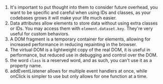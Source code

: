 1. It's important to put thought into them to consider future overhead, you want to be specific and careful when using IDs and classes, as your codebases grows it will make your life much easier.
2. Data attributes allow elements to store data without using extra classes or IDs. You may access them with `element.dataset.key`. They're very useful for custom behaviors.
3. A DOM fragment is a temporary container for elements, allowing for increased performance in reducing repainting in the browser.
4. The virtual DOM is a lightweight copy of the real DOM, it is useful in performance, but reduced use in debugging and control over the DOM.
5. the word `class` is a reserved word, and as such, you can't use it as a property name. 
6. addEventListener allows for multiple event handlers at once, while onClick is simpler to use but only allows for one function at a time.